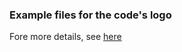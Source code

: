 ### Example files for the code's logo

Fore more details, see [here](https://nonlocalmodels.github.io/examples/fd-logo-soft-material-2.html)


